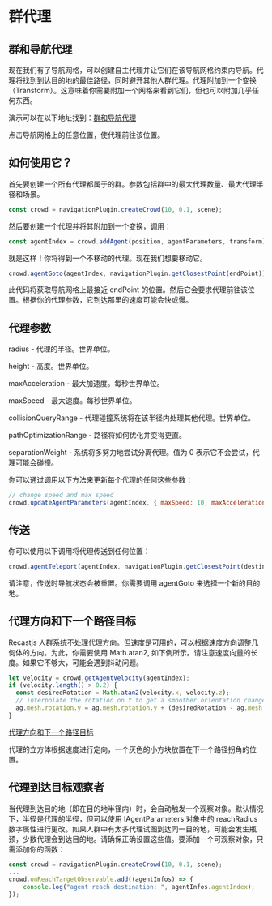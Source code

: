 # 群代理

## 群和导航代理

现在我们有了导航网格，可以创建自主代理并让它们在该导航网格约束内导航。代理将找到到达目的地的最佳路径，同时避开其他人群代理。代理附加到一个变换（Transform）。这意味着你需要附加一个网格来看到它们，但也可以附加几乎任何东西。

演示可以在以下地址找到：[群和导航代理](https://playground.babylonjs.com/#X5XCVT#240)

点击导航网格上的任意位置，使代理前往该位置。

## 如何使用它？ 

首先要创建一个所有代理都属于的群。参数包括群中的最大代理数量、最大代理半径和场景。

```javascript
const crowd = navigationPlugin.createCrowd(10, 0.1, scene);
```

然后要创建一个代理并将其附加到一个变换，调用：

```javascript
const agentIndex = crowd.addAgent(position, agentParameters, transform);
```

就是这样！你将得到一个不移动的代理。现在我们想要移动它。

```javascript
crowd.agentGoto(agentIndex, navigationPlugin.getClosestPoint(endPoint));
```

此代码将获取导航网格上最接近 endPoint 的位置。然后它会要求代理前往该位置。根据你的代理参数，它到达那里的速度可能会快或慢。

## 代理参数

radius - 代理的半径。世界单位。

height - 高度。世界单位。

maxAcceleration - 最大加速度。每秒世界单位。

maxSpeed - 最大速度。每秒世界单位。

collisionQueryRange - 代理碰撞系统将在该半径内处理其他代理。世界单位。

pathOptimizationRange - 路径将如何优化并变得更直。

separationWeight - 系统将多努力地尝试分离代理。值为 0 表示它不会尝试，代理可能会碰撞。

你可以通过调用以下方法来更新每个代理的任何这些参数：

```javascript
// change speed and max speed
crowd.updateAgentParameters(agentIndex, { maxSpeed: 10, maxAcceleration: 200 });
```

## 传送

你可以使用以下调用将代理传送到任何位置：

```javascript
crowd.agentTeleport(agentIndex, navigationPlugin.getClosestPoint(destinationPoint));
```

请注意，传送时导航状态会被重置。你需要调用 agentGoto 来选择一个新的目的地。

## 代理方向和下一个路径目标

Recastjs 人群系统不处理代理方向。但速度是可用的，可以根据速度方向调整几何体的方向。为此，你需要使用 Math.atan2, 如下例所示。请注意速度向量的长度。如果它不够大，可能会遇到抖动问题。

```javascript
let velocity = crowd.getAgentVelocity(agentIndex);
if (velocity.length() > 0.2) {
  const desiredRotation = Math.atan2(velocity.x, velocity.z);
  // interpolate the rotation on Y to get a smoother orientation change
  ag.mesh.rotation.y = ag.mesh.rotation.y + (desiredRotation - ag.mesh.rotation.y) * 0.05;
}
```

[代理方向和下一个路径目标](https://playground.babylonjs.com/#6AE0RP)

代理的立方体根据速度进行定向，一个灰色的小方块放置在下一个路径拐角的位置。

## 代理到达目标观察者

当代理到达目的地（即在目的地半径内）时，会自动触发一个观察对象。默认情况下，半径是代理的半径，但可以使用 IAgentParameters 对象中的 reachRadius 数字属性进行更改。如果人群中有太多代理试图到达同一目的地，可能会发生瓶颈，少数代理会到达目的地。请确保正确设置这些值。要添加一个可观察对象，只需添加你的函数：

```javascript
const crowd = navigationPlugin.createCrowd(10, 0.1, scene);
...
crowd.onReachTargetObservable.add((agentInfos) => {
    console.log("agent reach destination: ", agentInfos.agentIndex);
});
```
